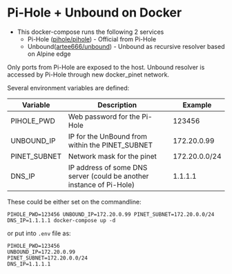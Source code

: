 # Pi-Hole + Unbound on Docker
- This docker-compose runs the following 2 services
    - Pi-Hole ([pihole/pihole](https://hub.docker.com/r/pihole/pihole)) - Official from Pi-Hole
    - Unbound([artee666/unbound](https://hub.docker.com/r/artee666/unbound)) - Unbound as recursive resolver based on Alpine edge

Only ports from Pi-Hole are exposed to the host. Unbound resolver is accessed by Pi-Hole through new docker_pinet network.

Several environment variables are defined:

| Variable     | Description                                                          | Example       |
| ------------ | -------------------------------------------------------------------- | ------------- |
| PIHOLE_PWD   | Web password for the Pi-Hole                                         | 123456        |
| UNBOUND_IP   | IP for the UnBound from within the PINET_SUBNET                      | 172.20.0.99   |
| PINET_SUBNET | Network mask for the pinet                                           | 172.20.0.0/24 |
| DNS_IP       | IP address of some DNS server (could be another instance of Pi-Hole) | 1.1.1.1       |

These could be either set on the commandline: 
```
PIHOLE_PWD=123456 UNBOUND_IP=172.20.0.99 PINET_SUBNET=172.20.0.0/24 DNS_IP=1.1.1.1 docker-compose up -d
```

or put into `.env` file as:
```
PIHOLE_PWD=123456
UNBOUND_IP=172.20.0.99
PINET_SUBNET=172.20.0.0/24
DNS_IP=1.1.1.1
```
